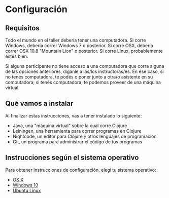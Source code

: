 Configuración
=============

## Requisitos

Todo el mundo en el taller debería tener una computadora. Si corre Windows, debería correr Windows 7 o posterior. Si corre OSX, debería correr OSX 10.8 "Mountain Lion" o posterior. Si corre Linux, probablemente estés bien.

Si alguna participante no tiene acceso a una computadora que corra alguna de las opciones anteriores, diganle a las/los instructoras/es. En ese caso, si no tenés computadora, te podés o poner junto a otra/o asistente en su computadora; si tenés computadora, te podemos proveer de una máquina virtual.

## Qué vamos a instalar

Al finalizar estas instrucciones, vas a tener instalado lo siguiente:

* Java, una "máquina virtual" sobre la cual corre Clojure
* Leiningen, una herramienta para correr programas en Clojure
* Nightcode, un editor para Clojure y otros lenguajes de programación
* Git, un programa para administrar el código de tus programas

## Instrucciones según el sistema operativo

Para obtener instrucciones de configuración, elegí tu sistema operativo:

* [OS X](setup_osx.md)
* [Windows 10](setup_win10.md)
* [Ubuntu Linux](setup_ubuntu.md)
